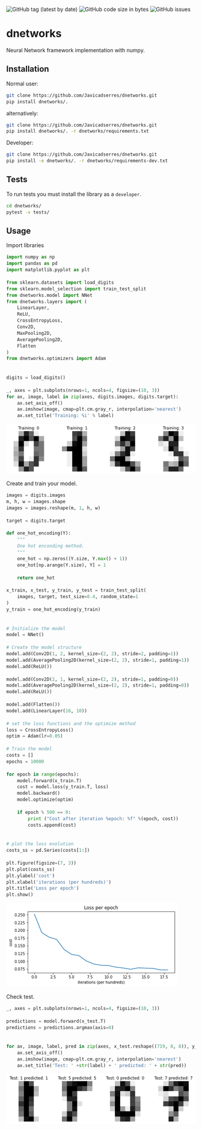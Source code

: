![GitHub tag (latest by date)](https://img.shields.io/github/v/tag/Javicadserres/dnetworks?label=VERSION&style=for-the-badge)
![GitHub code size in bytes](https://img.shields.io/github/languages/code-size/Javicadserres/dnetworks?style=for-the-badge)
![GitHub issues](https://img.shields.io/github/issues/Javicadserres/dnetworks?style=for-the-badge)

# dnetworks
Neural Network framework implementation with numpy.

## Installation
Normal user:
```bash
git clone https://github.com/Javicadserres/dnetworks.git
pip install dnetworks/.
```

alternatively:
```bash
git clone https://github.com/Javicadserres/dnetworks.git
pip install dnetworks/. -r dnetworks/requirements.txt
```

Developer:
```bash
git clone https://github.com/Javicadserres/dnetworks.git
pip install -e dnetworks/. -r dnetworks/requirements-dev.txt
```

## Tests
To run tests you must install the library as a `developer`.
```bash
cd dnetworks/
pytest -v tests/
```

## Usage
Import libraries
```python
import numpy as np
import pandas as pd
import matplotlib.pyplot as plt

from sklearn.datasets import load_digits
from sklearn.model_selection import train_test_split
from dnetworks.model import NNet
from dnetworks.layers import (
    LinearLayer, 
    ReLU, 
    CrossEntropyLoss, 
    Conv2D,
    MaxPooling2D, 
    AveragePooling2D,
    Flatten
)
from dnetworks.optimizers import Adam


digits = load_digits()

_, axes = plt.subplots(nrows=1, ncols=4, figsize=(10, 3))
for ax, image, label in zip(axes, digits.images, digits.target):
    ax.set_axis_off()
    ax.imshow(image, cmap=plt.cm.gray_r, interpolation='nearest')
    ax.set_title('Training: %i' % label)
```
![train_label](img/train_label.png)

Create and train your model.
```python
images = digits.images
m, h, w = images.shape
images = images.reshape(m, 1, h, w)

target = digits.target

def one_hot_encoding(Y):
    """
    One hot enconding method.
    """
    one_hot = np.zeros((Y.size, Y.max() + 1))
    one_hot[np.arange(Y.size), Y] = 1

    return one_hot

x_train, x_test, y_train, y_test = train_test_split(
    images, target, test_size=0.4, random_state=1
)
y_train = one_hot_encoding(y_train)


# Initialize the model
model = NNet()

# Create the model structure
model.add(Conv2D(1, 2, kernel_size=(2, 2), stride=2, padding=1))
model.add(AveragePooling2D(kernel_size=(2, 2), stride=1, padding=1))
model.add(ReLU())

model.add(Conv2D(2, 1, kernel_size=(2, 2), stride=1, padding=0))
model.add(AveragePooling2D(kernel_size=(2, 2), stride=1, padding=0))
model.add(ReLU())

model.add(Flatten())
model.add(LinearLayer(16, 10))

# set the loss functions and the optimize method
loss = CrossEntropyLoss()
optim = Adam(lr=0.05)

# Train the model
costs = []
epochs = 10000

for epoch in range(epochs):
    model.forward(x_train.T)
    cost = model.loss(y_train.T, loss)
    model.backward()
    model.optimize(optim)

    if epoch % 500 == 0:
        print ("Cost after iteration %epoch: %f" %(epoch, cost))
        costs.append(cost)


# plot the loss evolution
costs_ss = pd.Series(costs[1:])

plt.figure(figsize=(7, 3))
plt.plot(costs_ss)
plt.ylabel('cost')
plt.xlabel('iterations (per hundreds)')
plt.title('Loss per epoch')
plt.show()
```
![train_loss](img/train_loss.png)


Check test.
```python
_, axes = plt.subplots(nrows=1, ncols=4, figsize=(10, 3))

predictions = model.forward(x_test.T)
predictions = predictions.argmax(axis=0)


for ax, image, label, pred in zip(axes, x_test.reshape((719, 8, 8)), y_test, predictions):
    ax.set_axis_off()
    ax.imshow(image, cmap=plt.cm.gray_r, interpolation='nearest')
    ax.set_title('Test: ' +str(label) + ' predicted: ' + str(pred))
```
![test_label](img/test_label.png)

